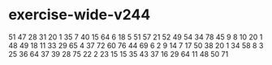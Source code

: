 # exercise-wide-v244
51
47
28
31
20
1
35
7
40
15
64
6
18
5
51
57
21
52
49
54
34
78
45
9
8
10
20
1
48
49
18
11
33
29
65
4
37
72
60
76
44
69
6
2
9
14
7
17
50
38
20
1
34
58
8
3
25
36
64
37
39
28
75
22
2
23
15
15
35
43
37
16
29
64
11
48
50
71

